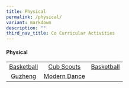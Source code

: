 ```yaml
---
title: Physical
permalink: /physical/
variant: markdown
description: ""
third_nav_title: Co Curricular Activities
---
```

#### Physical
<table>
<tbody>
<tr>
<td align="center"><nobr><a href="/holistic-education/co-curricular-activities-cca/physical/basketball" rel="noopener noreferrer nofollow" target="_self">Basketball</a></nobr></td>
<td align="center"><nobr><a href="/holistic-education/co-curricular-activities-cca/physical/cub-scouts" rel="noopener noreferrer nofollow" target="_self">Cub Scouts</a></nobr></td>
<td align="center"><nobr><a href="/holistic-education/co-curricular-activities-cca/physical/basketball" rel="noopener noreferrer nofollow" target="_self">Basketball</a></nobr></td>
</tr>
<tr>
<td align="center"><nobr><a href="/holistic-education/co-curricular-activities-cca/p4-p6-cca/aesthetics/guzheng" rel="noopener noreferrer nofollow" target="_self">Guzheng</a></nobr></td>
<td align="center"><nobr><a href="/holistic-education/co-curricular-activities-cca/aesthetics/modern-dance" rel="noopener noreferrer nofollow" target="_self">Modern Dance</a></nobr></td>
<td align="center"><nobr></nobr></td>
</tr>
</tbody></table>